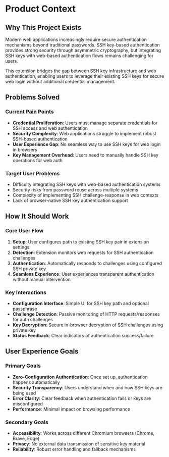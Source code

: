 # Product Context

## Why This Project Exists

Modern web applications increasingly require secure authentication mechanisms beyond traditional passwords. SSH key-based authentication provides strong security through asymmetric cryptography, but integrating SSH keys with web-based authentication flows remains challenging for users.

This extension bridges the gap between SSH key infrastructure and web authentication, enabling users to leverage their existing SSH keys for secure web login without additional credential management.

## Problems Solved

### Current Pain Points
- **Credential Proliferation**: Users must manage separate credentials for SSH access and web authentication
- **Security Complexity**: Web applications struggle to implement robust SSH-based authentication
- **User Experience Gap**: No seamless way to use SSH keys for web login in browsers
- **Key Management Overhead**: Users need to manually handle SSH key operations for web auth

### Target User Problems
- Difficulty integrating SSH keys with web-based authentication systems
- Security risks from password reuse across multiple systems
- Complexity of implementing SSH challenge-response in web contexts
- Lack of browser-native SSH key authentication support

## How It Should Work

### Core User Flow
1. **Setup**: User configures path to existing SSH key pair in extension settings
2. **Detection**: Extension monitors web requests for SSH authentication challenges
3. **Authentication**: Automatically responds to challenges using configured SSH private key
4. **Seamless Experience**: User experiences transparent authentication without manual intervention

### Key Interactions
- **Configuration Interface**: Simple UI for SSH key path and optional passphrase
- **Challenge Detection**: Passive monitoring of HTTP requests/responses for auth challenges
- **Key Decryption**: Secure in-browser decryption of SSH challenges using private key
- **Status Feedback**: Clear indicators of authentication success/failure

## User Experience Goals

### Primary Goals
- **Zero-Configuration Authentication**: Once set up, authentication happens automatically
- **Security Transparency**: Users understand when and how SSH keys are being used
- **Error Clarity**: Clear feedback when authentication fails or keys are misconfigured
- **Performance**: Minimal impact on browsing performance

### Secondary Goals
- **Accessibility**: Works across different Chromium browsers (Chrome, Brave, Edge)
- **Privacy**: No external data transmission of sensitive key material
- **Reliability**: Robust error handling and fallback mechanisms
